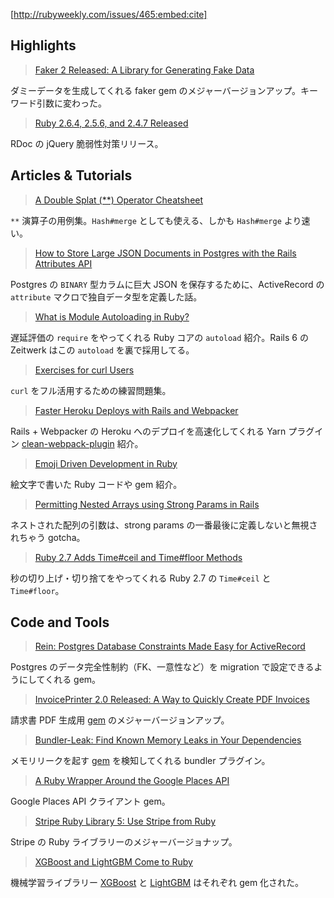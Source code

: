 [http://rubyweekly.com/issues/465:embed:cite]

## Highlights

> [Faker 2 Released: A Library for Generating Fake Data](https://rubyweekly.com/link/69102/web)

ダミーデータを生成してくれる faker gem のメジャーバージョンアップ。キーワード引数に変わった。

> [Ruby 2.6.4, 2.5.6, and 2.4.7 Released](https://rubyweekly.com/link/69104/web)

RDoc の jQuery 脆弱性対策リリース。

## Articles & Tutorials

> [A Double Splat (**) Operator Cheatsheet](https://rubyweekly.com/link/69114/web)

`**` 演算子の用例集。`Hash#merge` としても使える、しかも `Hash#merge` より速い。

> [How to Store Large JSON Documents in Postgres with the Rails Attributes API](https://rubyweekly.com/link/69115/web)

Postgres の `BINARY` 型カラムに巨大 JSON を保存するために、ActiveRecord の `attribute` マクロで独自データ型を定義した話。

> [What is Module Autoloading in Ruby?](https://rubyweekly.com/link/69117/web)

遅延評価の `require` をやってくれる Ruby コアの `autoload` 紹介。Rails 6 の Zeitwerk はこの `autoload` を裏で採用してる。

> [Exercises for curl Users](https://rubyweekly.com/link/69118/web)

`curl` をフル活用するための練習問題集。

> [Faster Heroku Deploys with Rails and Webpacker](https://rubyweekly.com/link/69119/web)

Rails + Webpacker の Heroku へのデプロイを高速化してくれる Yarn プラグイン [clean-webpack-plugin](https://github.com/johnagan/clean-webpack-plugin) 紹介。

> [Emoji Driven Development in Ruby](https://rubyweekly.com/link/69120/web)

絵文字で書いた Ruby コードや gem 紹介。

> [Permitting Nested Arrays using Strong Params in Rails](https://rubyweekly.com/link/69121/web)

ネストされた配列の引数は、strong params の一番最後に定義しないと無視されちゃう gotcha。

> [Ruby 2.7 Adds Time#ceil and Time#floor Methods](https://rubyweekly.com/link/69122/web)

秒の切り上げ・切り捨てをやってくれる Ruby 2.7 の `Time#ceil` と `Time#floor`。

## Code and Tools

> [Rein: Postgres Database Constraints Made Easy for ActiveRecord](https://rubyweekly.com/link/69123/web)

Postgres のデータ完全性制約（FK、一意性など）を migration で設定できるようにしてくれる gem。

> [InvoicePrinter 2.0 Released: A Way to Quickly Create PDF Invoices](https://rubyweekly.com/link/69124/web)

請求書 PDF 生成用 [gem](https://github.com/strzibny/invoice_printer) のメジャーバージョンアップ。

> [Bundler-Leak: Find Known Memory Leaks in Your Dependencies](https://rubyweekly.com/link/69126/web)

メモリリークを起す [gem](https://github.com/rubymem/bundler-leak) を検知してくれる bundler プラグイン。

> [A Ruby Wrapper Around the Google Places API](https://rubyweekly.com/link/69127/web)

Google Places API クライアント gem。

> [Stripe Ruby Library 5: Use Stripe from Ruby](https://rubyweekly.com/link/69128/web)

Stripe の Ruby ライブラリーのメジャーバージョナップ。

> [XGBoost and LightGBM Come to Ruby](https://rubyweekly.com/link/69134/web)

機械学習ライブラリー [XGBoost](https://github.com/ankane/xgb) と [LightGBM](https://github.com/ankane/lightgbm) はそれぞれ gem 化された。
